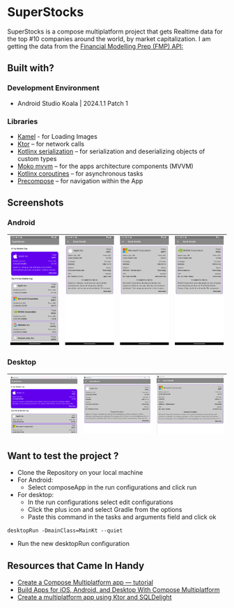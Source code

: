 # SuperStocks
SuperStocks is a compose multiplatform project that gets Realtime data for the top #10 companies around the world, by market capitalization. I am getting the data from the [Financial Modelling Prep (FMP) API:](https://site.financialmodelingprep.com/) 

## Built with?
### Development Environment
- Android Studio Koala | 2024.1.1 Patch 1
### Libraries
- [Kamel](https://github.com/Kamel-Media/Kamel) - for Loading Images 
- [Ktor](https://github.com/ktorio/ktor ) – for network calls 
- [Kotlinx serialization](https://github.com/Kotlin/kotlinx.serialization) – for serialization and deserializing objects of custom types  
- [Moko mvvm](https://github.com/icerockdev/moko-mvvm ) – for the apps architecture components (MVVM) 
- [Kotlinx coroutines](https://github.com/Kotlin/kotlinx.coroutines ) – for asynchronous tasks 
- [Precompose](https://github.com/Tlaster/PreCompose ) – for navigation within the App 

## Screenshots 
### Android
| <img src="screenshots/1.png"/>  | <img src="screenshots/2.png"/>  | <img src="screenshots/3.png"/>  | <img src="screenshots/4.png"/> |
|:-------------------------------:|:-------------------------------:|:-------------------------------:|:------------------------------:|

### Desktop
| <img src="screenshots/d1.png"/> | <img src="screenshots/d2.png"/> | <img src="screenshots/d3.png"/> |
|:-------------------------------:|:-------------------------------:|:-------------------------------:|

## Want to test the project ? 
- Clone the Repository on your local machine 
- For Android: 
  - Select composeApp in the run configurations and click run
- For desktop: 
  - In the run configurations select edit configurations 
  - Click the plus icon and select Gradle from the options 
  - Paste this command in the tasks and arguments field and click ok 
```
desktopRun -DmainClass=MainKt --quiet 
```
  - Run the new desktopRun configuration  

## Resources that Came In Handy
- [Create a Compose Multiplatform app — tutorial](https://www.jetbrains.com/help/kotlin-multiplatform-dev/compose-multiplatform-getting-started.html ) 
- [Build Apps for iOS, Android, and Desktop With Compose Multiplatform](https://www.youtube.com/watch?v=IGuVIRZzVTk&t=124s) 
- [Create a multiplatform app using Ktor and SQLDelight](https://www.jetbrains.com/help/kotlin-multiplatform-dev/multiplatform-ktor-sqldelight.html) 
